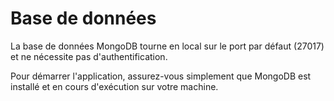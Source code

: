 # Base de données

La base de données MongoDB tourne en local sur le port par défaut (27017) et ne nécessite pas d'authentification.

Pour démarrer l'application, assurez-vous simplement que MongoDB est installé et en cours d'exécution sur votre machine.
